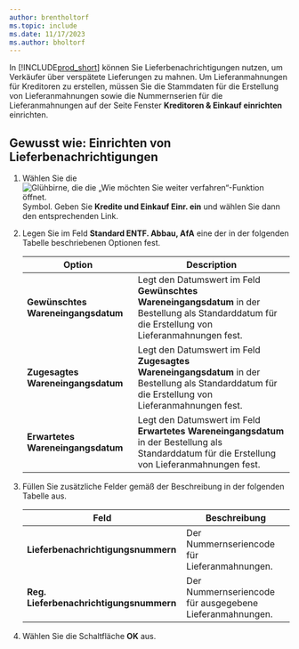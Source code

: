```yaml
---
author: brentholtorf
ms.topic: include
ms.date: 11/17/2023
ms.author: bholtorf
---
```

In [!INCLUDE[prod_short](../../../includes/prod_short.md)] können Sie Lieferbenachrichtigungen nutzen, um Verkäufer über verspätete Lieferungen zu mahnen. Um Lieferanmahnungen für Kreditoren zu erstellen, müssen Sie die Stammdaten für die Erstellung von Lieferanmahnungen sowie die Nummernserien für die Lieferanmahnungen auf der Seite Fenster **Kreditoren & Einkauf einrichten** einrichten.  

## Gewusst wie: Einrichten von Lieferbenachrichtigungen  

1. Wählen Sie die ![Glühbirne, die die „Wie möchten Sie weiter verfahren“-Funktion öffnet.](../../../media/ui-search/search_small.png "Tell me-Funktion") Symbol. Geben Sie **Kredite und Einkauf Einr. ein** und wählen Sie dann den entsprechenden Link.  
2. Legen Sie im Feld **Standard ENTF. Abbau, AfA** eine der in der folgenden Tabelle beschriebenen Optionen fest.  

    |Option|Description|  
    |----------------------------------|---------------------------------------|  
    |**Gewünschtes Wareneingangsdatum**|Legt den Datumswert im Feld **Gewünschtes Wareneingangsdatum** in der Bestellung als Standarddatum für die Erstellung von Lieferanmahnungen fest.|  
    |**Zugesagtes Wareneingangsdatum**|Legt den Datumswert im Feld **Zugesagtes Wareneingangsdatum** in der Bestellung als Standarddatum für die Erstellung von Lieferanmahnungen fest.|  
    |**Erwartetes Wareneingangsdatum**|Legt den Datumswert im Feld **Erwartetes Wareneingangsdatum** in der Bestellung als Standarddatum für die Erstellung von Lieferanmahnungen fest.|  

3. Füllen Sie zusätzliche Felder gemäß der Beschreibung in der folgenden Tabelle aus.  

    |Feld|Beschreibung|  
    |---------------------------------|---------------------------------------|  
    |**Lieferbenachrichtigungsnummern**|Der Nummernseriencode für Lieferanmahnungen.|  
    |**Reg. Lieferbenachrichtigungsnummern**|Der Nummernseriencode für ausgegebene Lieferanmahnungen.|  

4. Wählen Sie die Schaltfläche **OK** aus.  
